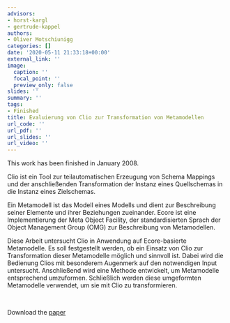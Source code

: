 ```yaml
---
advisors:
- horst-kargl
- gertrude-kappel
authors:
- Oliver Motschiunigg
categories: []
date: '2020-05-11 21:33:18+00:00'
external_link: ''
image:
  caption: ''
  focal_point: ''
  preview_only: false
slides: ''
summary: ''
tags:
- Finished
title: Evaluierung von Clio zur Transformation von Metamodellen
url_code: ''
url_pdf: ''
url_slides: ''
url_video: ''
---
```


This work has been finished in January 2008.

Clio ist ein Tool zur teilautomatischen Erzeugung von Schema Mappings und der anschließenden Transformation der Instanz eines Quellschemas in die Instanz eines Zielschemas.

Ein Metamodell ist das Modell eines Modells und dient zur Beschreibung seiner Elemente und ihrer Beziehungen zueinander. Ecore ist eine Implementierung der Meta Object Facility, der standardisierten Sprach der Object Management Group (OMG) zur Beschreibung von Metamodellen.

Diese Arbeit untersucht Clio in Anwendung auf Ecore-basierte Metamodelle. Es soll festgestellt werden, ob ein Einsatz von Clio zur Transformation dieser Metamodelle möglich und sinnvoll ist. Dabei wird die Bedienung Clios mit besonderem Augenmerk auf den notwendigen Input untersucht. Anschließend wird eine Methode entwickelt, um Metamodelle entsprechend umzuformen. Schließlich werden diese umgeformten Metamodelle verwendet, um sie mit Clio zu transformieren.

&nbsp;

 Download the [paper](https://www.big.tuwien.ac.at/app/uploads/2016/10/Motschiunigg_paper.pdf)